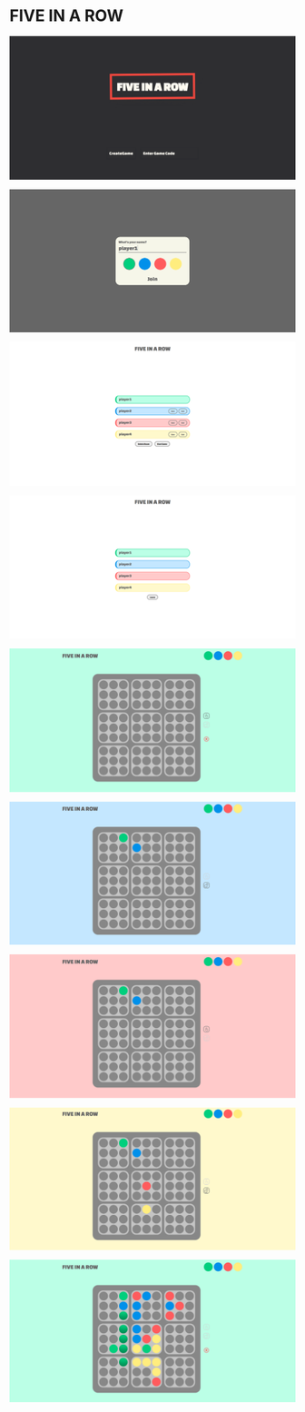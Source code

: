 # FIVE IN A ROW

![Home page](/assets/Screenshot%20(91).png)

![Game start](/assets/Screenshot%20(96).png)

![Host start block](/assets/Screenshot%20(97).png)

![Player start block](/assets/Screenshot%20(98).png)

![Game](/assets/Screenshot%20(99).png)

![Game](/assets/Screenshot%20(100).png)

![Game](/assets/Screenshot%20(101).png)

![Game](/assets/Screenshot%20(103).png)

![Game finish](/assets/Screenshot%20(102).png)
